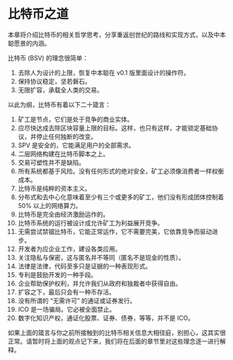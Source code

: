 # 比特币之道

本章将介绍比特币的相关哲学思考，分享重返创世纪的路线和实现方式，以及中本聪愿景的内涵。

比特币 (BSV) 的理念很简单：

1. 去除人为设计的上限，恢复中本聪在 v0.1 版里面设计的操作符。
1. 保持协议稳定，坚若磐石。
1. 无限扩容，承载全人类的交易。

以此为纲，比特币有着以下二十箴言：

1. 矿工是节点，它们是处于竞争的商业实体。
1. 应尽快达成去除区块容量上限的目标。这样，也只有这样，才能锁定基础协议，并停止任何独断的改变。
1. SPV 是安全的，它能满足用户的全部需求。
1. 二层网络构建在比特币脚本之上。
1. 交易可塑性并不是缺陷。
1. 所有系统都基于风险。没有任何形式的绝对安全，矿工必须像消费者一样权衡成本。
1. 比特币是纯粹的资本主义。
1. 分布式和去中心化意味着至少有三个或更多的矿工，他们没有形成团体控制着 50% 以上的网络算力。
1. 比特币是完全由经济激励运作的。
1. 比特币系统的运行被设计成允许矿工为利益展开竞争。
1. 无需尝试禁锢比特币，它能正常运作，它不需要完美，它依靠竞争而驱动进步。
1. 开发者为应企业工作，建设各类应用。
1. 关注隐私与保密，这与匿名并不等同（匿名不是现金的性质）。
1. 法律是法律，代码至多只是证据的一种表现形式。
1. 专利是鼓励开发的一种手段。
1. 企业帮助保护权利，并允许我们从政府和独裁者中获得自由。
1. 扩容之下，最后只会有一种币存活。
1. 没有所谓的 “无需许可” 的通证或证券发行。
1. ICO 是一场骗局。它必被全面禁止。
1. 数字化知识产权，通证化股票、证券、债券，等等，并不是 ICO。

如果上面的箴言与你之前所接触到的比特币相关信息大相径庭，别担心，这其实很正常。请暂时将上面的观点记下来，我们将在后面的章节里对这些理念逐一进行解释。
